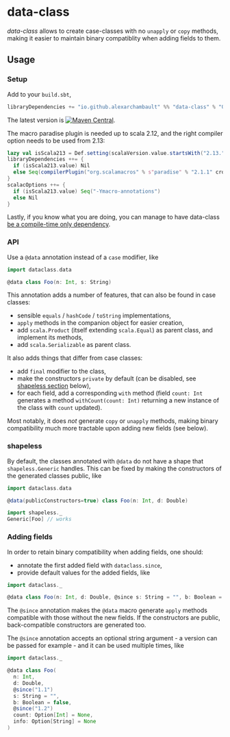 # data-class

*data-class* allows to create case-classes with no `unapply` or `copy` methods,
making it easier to maintain binary compatiblity when adding fields to them.

## Usage

### Setup

Add to your `build.sbt`,
```scala
libraryDependencies += "io.github.alexarchambault" %% "data-class" % "0.0.1"
```

The latest version is [![Maven Central](https://img.shields.io/maven-central/v/io.github.alexarchambault/data-class_2.13.svg)](https://maven-badges.herokuapp.com/maven-central/io.github.alexarchambault/data-class_2.13).

The macro paradise plugin is needed up to scala 2.12, and the right
compiler option needs to be used from 2.13:
```scala
lazy val isScala213 = Def.setting(scalaVersion.value.startsWith("2.13."))
libraryDependencies ++= {
  if (isScala213.value) Nil
  else Seq(compilerPlugin("org.scalamacros" % s"paradise" % "2.1.1" cross CrossVersion.full))
}
scalacOptions ++= {
  if (isScala213.value) Seq("-Ymacro-annotations")
  else Nil
}
```

Lastly, if you know what you are doing, you can manage to have data-class
[be a compile-time only dependency](https://stackoverflow.com/questions/21515325/add-a-compile-time-only-dependency-in-sbt/21516954#21516954).

### API

Use a `@data` annotation instead of a `case` modifier, like
```scala
import dataclass.data

@data class Foo(n: Int, s: String)
```

This annotation adds a number of features, that can also be found in
case classes:
- sensible `equals` / `hashCode` / `toString` implementations,
- `apply` methods in the companion object for easier creation,
- add `scala.Product` (itself extending `scala.Equal`) as parent class, and
implement its methods,
- add `scala.Serializable` as parent class.

It also adds things that differ from case classes:
- add `final` modifier to the class,
- make the constructors `private` by default (can be disabled, see [shapeless section](#shapeless) below),
- for each field, add a corresponding `with` method (field `count: Int`
generates a method `withCount(count: Int)` returning a new instance of the
class with `count` updated).

Most notably, it does _not_ generate `copy` or `unapply` methods, making
binary compatibility much more tractable upon adding new fields (see below).

### shapeless

By default, the classes annotated with `@data` do not have a shape that
`shapeless.Generic` handles. This can be fixed by making the constructors
of the generated classes public, like
```scala
import dataclass.data

@data(publicConstructors=true) class Foo(n: Int, d: Double)

import shapeless._
Generic[Foo] // works
```

### Adding fields

In order to retain binary compatibility when adding fields, one should:
- annotate the first added field with `dataclass.since`,
- provide default values for the added fields, like
```scala
import dataclass._

@data class Foo(n: Int, d: Double, @since s: String = "", b: Boolean = false)
```

The `@since` annotation makes the `@data` macro generate `apply` methods
compatible with those without the new fields. If the constructors
are public, back-compatible constructors are generated too.

The `@since` annotation accepts an optional string argument - a version
can be passed for example - and it can be used multiple times, like
```scala
import dataclass._

@data class Foo(
  n: Int,
  d: Double,
  @since("1.1")
  s: String = "",
  b: Boolean = false,
  @since("1.2")
  count: Option[Int] = None,
  info: Option[String] = None
)
```

